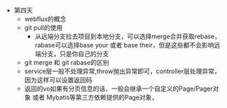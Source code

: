 - 第四天
  - webflux的概念
  - git pull的使用
    - 从远端分支拉去项目到本地分支，可以选择merge合并获取rebase，rabase可以选择base your 或者 base their，但是这些都不会影响远端分支，只是你自己的分支
  - git merge 和 git rabase的区别
  - service层一般不处理异常,throw抛出异常即可，controller层处理异常，因为这样可以设置返回码
  - 返回的vo如果有分页信息的话，一般会继承一个自定义的Page/Pager对象 或者 Mybatis等第三方依赖提供的Page对象，